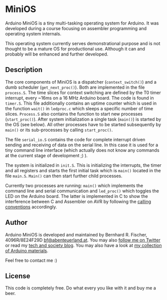 # MiniOS

Arduino MiniOS is a tiny multi-tasking operating system for Arduino. It was
developed during a course focusing on assembler programming and operating
system internals.

This operating system currently serves demonstrational purpose and is not
thought to be a mature OS for productional use. Although it can and probably
will be enhanced and further developed.


## Description

The core components of MiniOS is a dispatcher (```context_switch()```) and a
dumb scheduler (```get_next_proc()```). Both are implemented in the file ```process.S```. The time slices for context switching are defined by the T0
timer interrupt, every ~16ms on a 16 MHz Arduino board. The code is found in ```timer.S```. This file additionally contains an uptime counter which is used
in the function ```wait()``` in ```ledproc.c``` which sleeps a specific number
of time slices. ```Process.S``` also contains the function to start new
processes (```start_proc()```). After system initialization a single task
(```main()```) is started by the OS (see below). All other processes have to be
started subsequently by ```main()``` or its sub-processes by calling ```start_proc()```.

The file ```serial_io.S``` contains the code for complete interrupt driven
sending and receiving of data on the serial line. In this case it is used for a
tiny command line interface (which actually does not know any commands at the
current stage of development ;) ).

The system is initialized in ```init.S```. This is initializing the interrupts,
the timer and all registers and starts the first initial task which is ```main()``` located in the file ```main.S```. ```Main()``` can then start further child processes.

Currently two processes are running: ```main()``` which implements the command
line and serial communication and ```led_proc()``` which toggles the LED on
the Arduino board. The latter is implemented in C to show the interference
between C and Assembler on AVR by following the [calling conventions](http://www.atmel.com/webdoc/AVRLibcReferenceManual/FAQ_1faq_reg_usage.html) accordingly.


## Author

Arduino MiniOS is developed and maintained by Bernhard R. Fischer,
4096R/8E24F29D <bf@abenteuerland.at>.  You may also [follow me on Twitter](https://twitter.com/_Rahra_) or read my [tech and society blog](https://www.cypherpunk.at/).
You may also have a look at [my collection of Arduino materials](https://www.cypherpunk.at/download/Arduino/).

Feel free to contact me :)


## License

This code is completely free. Do what every you like with it and buy me a beer.
